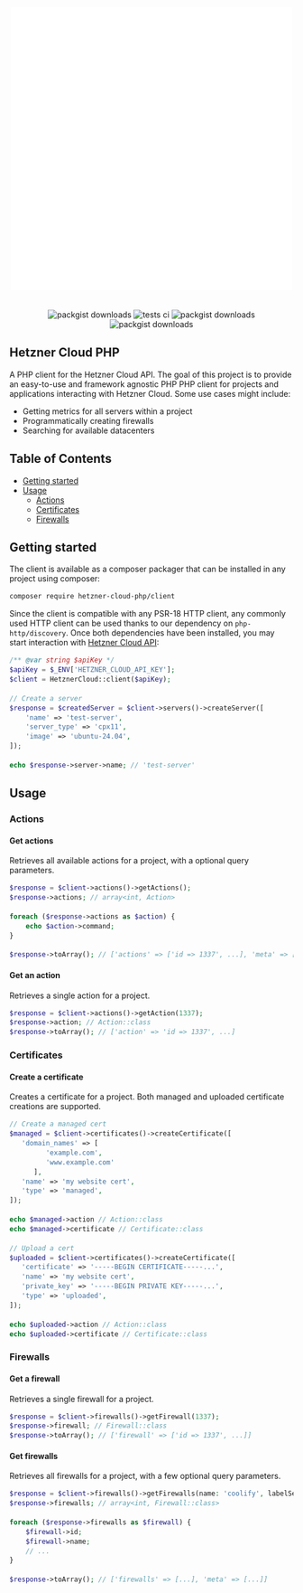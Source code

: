 <div align="center" style="padding-top: 2rem;">
    <img src="assets/sample.svg" height="500" width="500" alt="logo"/>
    <div style="display: inline-block; padding-top: 2rem">
        <img src="https://img.shields.io/packagist/v/hetzner-cloud-php/client.svg?style=flat-square" alt="packgist downloads" />
        <img src="https://img.shields.io/github/actions/workflow/status/hetzner-cloud-php/client/run-tests.yml?branch=main&label=tests&style=flat-square" alt="tests ci" />
        <img src="https://img.shields.io/github/actions/workflow/status/hetzner-cloud-php/client/fix-php-code-style-issues.yml?branch=main&label=code%20style&style=flat-square" alt="packgist downloads" />
        <img src="https://img.shields.io/packagist/dt/hetzner-cloud-php/client.svg?style=flat-square" alt="packgist downloads" />
    </div>
</div>

## Hetzner Cloud PHP

A PHP client for the Hetzner Cloud API. The goal of this project is to provide an easy-to-use and framework agnostic PHP
PHP client for projects and applications interacting with Hetzner Cloud. Some use cases might include:

- Getting metrics for all servers within a project
- Programmatically creating firewalls
- Searching for available datacenters

## Table of Contents

- [Getting started](#getting-started)
- [Usage](#usage)
    - [Actions](#actions)
    - [Certificates](#certificates)
    - [Firewalls](#firewalls)

## Getting started

The client is available as a composer packager that can be installed in any project using composer:

```bash
composer require hetzner-cloud-php/client
```

Since the client is compatible with any PSR-18 HTTP client, any commonly used HTTP client can be used thanks
to our dependency on `php-http/discovery`. Once both dependencies have been installed, you may start interaction
with [Hetzner Cloud API](https://docs.hetzner.cloud/):

```php
/** @var string $apiKey */
$apiKey = $_ENV['HETZNER_CLOUD_API_KEY'];
$client = HetznerCloud::client($apiKey);

// Create a server
$response = $createdServer = $client->servers()->createServer([
    'name' => 'test-server',
    'server_type' => 'cpx11',
    'image' => 'ubuntu-24.04',
]);

echo $response->server->name; // 'test-server'
```

## Usage

### Actions

#### Get actions

Retrieves all available actions for a project, with a optional query parameters.

```php
$response = $client->actions()->getActions();
$response->actions; // array<int, Action>

foreach ($response->actions as $action) {
    echo $action->command;
}

$response->toArray(); // ['actions' => ['id => 1337', ...], 'meta' => [...]]
```

#### Get an action

Retrieves a single action for a project.

```php
$response = $client->actions()->getAction(1337);
$response->action; // Action::class
$response->toArray(); // ['action' => 'id => 1337', ...]
```

### Certificates

#### Create a certificate

Creates a certificate for a project. Both managed and uploaded certificate creations are supported.

```php
// Create a managed cert
$managed = $client->certificates()->createCertificate([
   'domain_names' => [
         'example.com', 
         'www.example.com' 
      ], 
   'name' => 'my website cert', 
   'type' => 'managed',
]);

echo $managed->action // Action::class
echo $managed->certificate // Certificate::class

// Upload a cert
$uploaded = $client->certificates()->createCertificate([
   'certificate' => '-----BEGIN CERTIFICATE-----...', 
   'name' => 'my website cert', 
   'private_key' => '-----BEGIN PRIVATE KEY-----...', 
   'type' => 'uploaded',
]);

echo $uploaded->action // Action::class
echo $uploaded->certificate // Certificate::class
```

### Firewalls

#### Get a firewall

Retrieves a single firewall for a project.

```php
$response = $client->firewalls()->getFirewall(1337);
$response->firewall; // Firewall::class
$response->toArray(); // ['firewall' => ['id => 1337', ...]]
```

#### Get firewalls

Retrieves all firewalls for a project, with a few optional query parameters.

```php
$response = $client->firewalls()->getFirewalls(name: 'coolify', labelSelector: 'foo');
$response->firewalls; // array<int, Firewall::class>

foreach ($response->firewalls as $firewall) {
    $firewall->id;
    $firewall->name;
    // ...
}

$response->toArray(); // ['firewalls' => [...], 'meta' => [...]]
```
